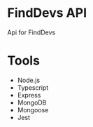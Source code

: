 <h1>
    FindDevs API
</h1>

<p>Api for FindDevs</p>

<h1>Tools</h1>

<ul>
    <li>Node.js</li>
    <li>Typescript</li>
    <li>Express</li>
    <li>MongoDB</li>
    <li>Mongoose</li>
    <li>Jest</li>
</ul>
